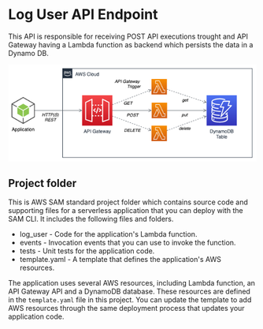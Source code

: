 # Log User API Endpoint

This API is responsible for receiving POST API executions trought and API Gateway having a Lambda function as backend which persists the data in a Dynamo DB.  


![Application Architecture](docs/architecturemyAPI.png "Application Architecture")
## Project folder

This is AWS SAM standard project folder which contains source code and supporting files for a serverless application that you can deploy with the SAM CLI. It includes the following files and folders.

- log_user - Code for the application's Lambda function.
- events - Invocation events that you can use to invoke the function.
- tests - Unit tests for the application code. 
- template.yaml - A template that defines the application's AWS resources.

The application uses several AWS resources, including Lambda function, an API Gateway API and a DynamoDB database. These resources are defined in the `template.yaml` file in this project. You can update the template to add AWS resources through the same deployment process that updates your application code.
